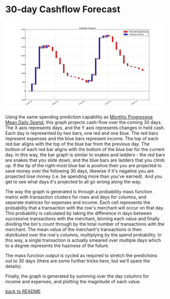 30-day Cashflow Forecast
========================

![30-day Cashflow Forecast](figure_8.png)

Using the same spending prediction capability as [Monthly Progressive Mean
Daily Spend](figure_7.md), this graph projects cash-flow over the coming 30
days. The X axis represents days, and the Y axis represents changes in held
cash. Each day is represented by two bars, one red and one blue. The red bars
represent expenses and the blue bars represent income. The top of each red bar
aligns with the top of the blue bar from the previous day. The bottom of each
red bar aligns with the bottom of the blue bar for the current day. In this
way, the bar graph is similar to snakes and ladders - the red bars are snakes
that you slide down, and the blue bars are ladders that you climb up. If the
tip of the right-most blue bar is positive then you are projected to save money
over the following 30 days, likewise if it's negative you are projected lose
money (i.e.  be spending more than you've earned). And you get to see what days
it's projected to all go wrong along the way.

The way the graph is generated is through a probability mass function matrix
with transaction clusters for rows and days for columns, and separate matrices
for expenses and income. Each cell represents the probability that a
transaction with the row's merchant will occur on that day. This probability is
calculated by taking the difference in days between successive transactions
with the merchant, binning each value and finally dividing the bin's count
through by the total number of transactions with the merchant. The mean value
of the merchant's transactions is then distributed over the row's columns,
multiplying by the spend probability. In this way, a single transaction is
actually smeared over multiple days which to a degree represents the haziness
of the future.

The mass function output is cycled as required to stretch the predictions out
to 30 days (there are some further tricks here, but we'll spare the details).

Finally, the graph is generated by summing over the day columns for income and
expenses, and plotting the magnitude of each value.

[back to README](../README.md)
